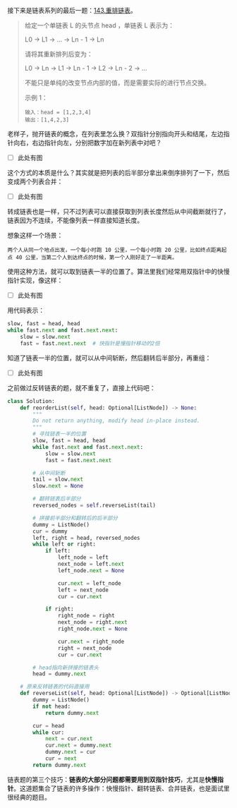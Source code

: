 接下来是链表系列的最后一题：[143.重排链表](https://leetcode.cn/problems/reorder-list/)。

> 给定一个单链表 L 的头节点 head ，单链表 L 表示为：
>
> L0 → L1 → … → Ln - 1 → Ln
>
> 请将其重新排列后变为：
>
> L0 → Ln → L1 → Ln - 1 → L2 → Ln - 2 → …
>
> 不能只是单纯的改变节点内部的值，而是需要实际的进行节点交换。
>
> 示例 1：
>
> ```
> 输入：head = [1,2,3,4]
> 输出：[1,4,2,3]
> ```

老样子，抛开链表的概念，在列表里怎么换？双指针分别指向开头和结尾，左边指针向右，右边指针向左，分别把数字加在新列表中对吧？

- [ ] 此处有图

这个方式的本质是什么？其实就是把列表的后半部分拿出来倒序排列了一下，然后变成两个列表合并：

- [ ] 此处有图

转成链表也是一样，只不过列表可以直接获取到列表长度然后从中间截断就行了，链表因为不连续，不能像列表一样直接知道长度。

想象这样一个场景：

`两个人从同一个地点出发，一个每小时跑 10 公里，一个每小时跑 20 公里，比如终点距离起点 40 公里，当第二个人到达终点的时候，第一个人刚好走了一半距离。`

使用这种方法，就可以取到链表一半的位置了。算法里我们经常用双指针中的快慢指针实现，像这样：

- [ ] 此处有图

用代码表示：

```python
slow, fast = head, head
while fast.next and fast.next.next:
    slow = slow.next
    fast = fast.next.next  # 快指针是慢指针移动的2倍
```

知道了链表一半的位置，就可以从中间斩断，然后翻转后半部分，再重组：

- [ ] 此处有图

之前做过反转链表的题，就不重复了，直接上代码吧：

```python
class Solution:
    def reorderList(self, head: Optional[ListNode]) -> None:
        """
        Do not return anything, modify head in-place instead.
        """
        # 寻找链表一半的位置
        slow, fast = head, head
        while fast.next and fast.next.next:
            slow = slow.next
            fast = fast.next.next

        # 从中间斩断
        tail = slow.next
        slow.next = None

        # 翻转链表后半部分
        reversed_nodes = self.reverseList(tail)

        # 拼接前半部分和翻转后的后半部分
        dummy = ListNode()
        cur = dummy
        left, right = head, reversed_nodes
        while left or right:
            if left:
                left_node = left
                next_node = left.next
                left_node.next = None

                cur.next = left_node
                left = next_node
                cur = cur.next

            if right:
                right_node = right
                next_node = right.next
                right_node.next = None

                cur.next = right_node
                right = next_node
                cur = cur.next

        # head指向新拼接的链表头
        head = dummy.next

    # 原来反转链表的代码直接用
    def reverseList(self, head: Optional[ListNode]) -> Optional[ListNode]:
        dummy = ListNode()
        if not head:
            return dummy.next

        cur = head
        while cur:
            next = cur.next
            cur.next = dummy.next
            dummy.next = cur
            cur = next
        return dummy.next
```

链表题的第三个技巧：**链表的大部分问题都需要用到双指针技巧**，尤其是**快慢指针**。这道题集合了链表的许多操作：快慢指针、翻转链表、合并链表，也是面试里很经典的题目。
